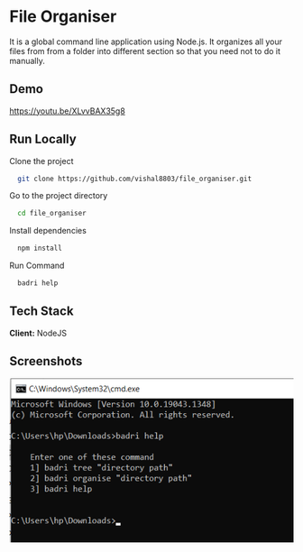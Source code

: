 
# File Organiser

It is a global command line application using Node.js. It organizes all your files from from a folder into different section so that you need not to do it manually.



## Demo

https://youtu.be/XLvvBAX35g8

## Run Locally

Clone the project

```bash
  git clone https://github.com/vishal8803/file_organiser.git
```

Go to the project directory

```bash
  cd file_organiser
```

Install dependencies

```bash
  npm install
```

Run Command

```bash
  badri help
```


## Tech Stack

**Client:** NodeJS


## Screenshots

![App Screenshot](demo.png)

